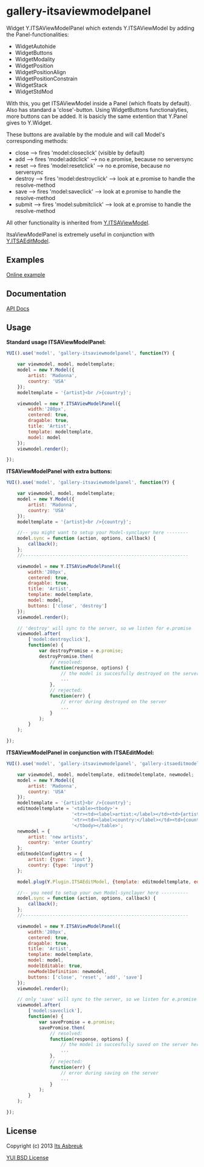 gallery-itsaviewmodelpanel
==========================


Widget Y.ITSAViewModelPanel which extends Y.ITSAViewModel by adding the Panel-functionalities:


* WidgetAutohide
* WidgetButtons
* WidgetModality
* WidgetPosition
* WidgetPositionAlign
* WidgetPositionConstrain
* WidgetStack
* WidgetStdMod

With this, you get ITSAViewModel inside a Panel (which floats by default). Also has standard a 'close'-button. Using WidgetButtons functionalyties, more buttons can be added. It is basicly the same extention that Y.Panel gives to Y.Widget.


These buttons are available by the module and will call Model's corresponding methods:

 * close   --> fires 'model:closeclick' (visible by default)
 * add     --> fires 'model:addclick'     --> no e.promise, because no serversync
 * reset   --> fires 'model:resetclick'   --> no e.promise, because no serversync
 * destroy --> fires 'model:destroyclick' --> look at e.promise to handle the resolve-method
 * save    --> fires 'model:saveclick'    --> look at e.promise to handle the resolve-method
 * submit  --> fires 'model:submitclick'  --> look at e.promise to handle the resolve-method

All other functionality is inherited from [Y.ITSAViewModel](../gallery-itsaviewmodel).

ItsaViewModelPanel is extremely useful in conjunction with [Y.ITSAEditModel](../gallery-itsaeditmodel).


Examples
--------
[Online example](http://projects.itsasbreuk.nl/examples/itsaviewmodelpanel/index.html)

Documentation
--------------
[API Docs](http://projects.itsasbreuk.nl/apidocs/classes/ITSAViewModelPanel.html)

Usage
-----

<b>Standard usage ITSAViewModelPanel:</b>
```js
YUI().use('model', 'gallery-itsaviewmodelpanel', function(Y) {

    var viewmodel, model, modeltemplate;
    model = new Y.Model({
        artist: 'Madonna',
        country: 'USA'
    });
    modeltemplate = '{artist}<br />{country}';

    viewmodel = new Y.ITSAViewModelPanel({
        width:'280px',
        centered: true,
        dragable: true,
        title: 'Artist',
        template: modeltemplate,
        model: model
    });
    viewmodel.render();

});
```

<b>ITSAViewModelPanel with extra buttons:</b>
```js
YUI().use('model', 'gallery-itsaviewmodelpanel', function(Y) {

    var viewmodel, model, modeltemplate;
    model = new Y.Model({
        artist: 'Madonna',
        country: 'USA'
    });
    modeltemplate = '{artist}<br />{country}';

    //-- you might want to setup your Model-synclayer here --------
    model.sync = function (action, options, callback) {
        callback();
    };
    //-------------------------------------------------------------

    viewmodel = new Y.ITSAViewModelPanel({
        width:'280px',
        centered: true,
        dragable: true,
        title: 'Artist',
        template: modeltemplate,
        model: model,
        buttons: ['close', 'destroy']
    });
    viewmodel.render();

    // 'destroy' will sync to the server, so we listen for e.promise
    viewmodel.after(
        ['model:destroyclick'],
        function(e) {
            var destroyPromise = e.promise;
            destroyPromise.then(
                // resolved:
                function(response, options) {
                    // the model is succesfully destroyed on the server here
                    ...
                },
                // rejected:
                function(err) {
                    // error during destroyed on the server
                    ...
                }
            );
        }
    );

});
```

<b>ITSAViewModelPanel in conjunction with ITSAEditModel:</b>
```js
YUI().use('model', 'gallery-itsaviewmodelpanel', 'gallery-itsaeditmodel', function(Y) {

    var viewmodel, model, modeltemplate, editmodeltemplate, newmodel;
    model = new Y.Model({
        artist: 'Madonna',
        country: 'USA'
    });
    modeltemplate = '{artist}<br />{country}';
    editmodeltemplate = '<table><tbody>'+
                        '<tr><td><label>artist:</label></td><td>{artist}</td></tr>'+
                        '<tr><td><label>country:</label></td><td>{country}</td></tr>'+
                        '</tbody></table>';
    newmodel = {
        artist: 'new artists',
        country: 'enter Country'
    };
    editmodelConfigAttrs = {
        artist: {type: 'input'},
        country: {type: 'input'}
    };

    model.plug(Y.Plugin.ITSAEditModel, {template: editmodeltemplate, editmodelConfigAttrs: editmodelConfigAttrs});

    //-- you need to setup your own Model-synclayer here ----------
    model.sync = function (action, options, callback) {
        callback();
    };
    //-------------------------------------------------------------

    viewmodel = new Y.ITSAViewModelPanel({
        width:'280px',
        centered: true,
        dragable: true,
        title: 'Artist',
        template: modeltemplate,
        model: model,
        modelEditable: true,
        newModelDefinition: newmodel,
        buttons: ['close', 'reset', 'add', 'save']
    });
    viewmodel.render();

    // only 'save' will sync to the server, so we listen for e.promise
    viewmodel.after(
        ['model:saveclick'],
        function(e) {
            var savePromise = e.promise;
            savePromise.then(
                // resolved:
                function(response, options) {
                    // the model is succesfully saved on the server here
                    ...
                },
                // rejected:
                function(err) {
                    // error during saving on the server
                    ...
                }
            );
        }
    );

});
```

License
-------

Copyright (c) 2013 [Its Asbreuk](http://http://itsasbreuk.nl)

[YUI BSD License](http://developer.yahoo.com/yui/license.html)
